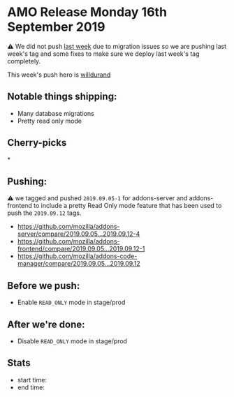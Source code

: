 # AMO Release Monday 16th September 2019

:warning: We did not push [last week](12.md) due to migration issues so we are pushing last week's tag and some fixes to make sure we deploy last week's tag completely.

This week's push hero is [willdurand](https://github.com/willdurand)

## Notable things shipping:

* Many database migrations
* Pretty read only mode

## Cherry-picks

\*

## Pushing:

:warning: we tagged and pushed `2019.09.05-1` for addons-server and addons-frontend to include a pretty Read Only mode feature that has been used to push the `2019.09.12` tags.

- https://github.com/mozilla/addons-server/compare/2019.09.05...2019.09.12-4
- https://github.com/mozilla/addons-frontend/compare/2019.09.05...2019.09.12-1
- https://github.com/mozilla/addons-code-manager/compare/2019.09.05...2019.09.12

## Before we push:

* Enable `READ_ONLY` mode in stage/prod

## After we're done:

* Disable `READ_ONLY` mode in stage/prod

## Stats

- start time:
- end time:
